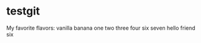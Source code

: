 # testgit
My favorite flavors:
    vanilla
    banana
    one
    two
    three
    four
    six
    seven
    hello
    friend
    six